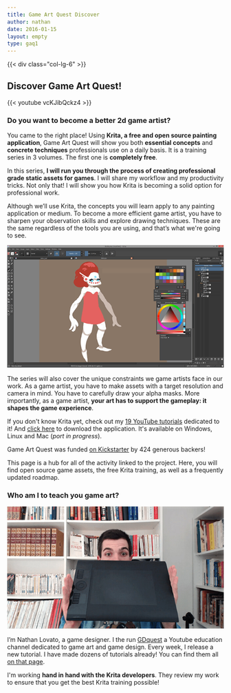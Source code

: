 ```yaml
---
title: Game Art Quest Discover
author: nathan
date: 2016-01-15
layout: empty
type: gaq1
---
```


{{< div class="col-lg-6" >}}
<!-- DISCOVER -->
<h2 id="discover">Discover Game Art Quest!</h2>

{{< youtube vcKJibQckz4 >}}

### Do you want to become a better 2d game artist?

You came to the right place! Using **Krita, a free and open source painting application**, Game Art Quest will show you both **essential concepts** and **concrete techniques** professionals use on a daily basis. It is a training series in 3 volumes. The first one is **completely free**.

In this series, **I will run you through the process of creating professional grade static assets for games**. I will share my workflow and my productivity tricks. Not only that! I will show you how Krita is becoming a solid option for professional work.

Although we’ll use Krita, the concepts you will learn apply to any painting application or medium. To become a more efficient game artist, you have to sharpen your observation skills and explore drawing techniques. These are the same regardless of the tools you are using, and that’s what we're going to see.

<img src="krita-screenshot.png" alt="Nathan's picture" class="img-responsive"/>

The series will also cover the unique constraints we game artists face in our work. As a game artist, you have to make assets with a target resolution and camera in mind. You have to carefully draw your alpha masks. More importantly, as a game artist, **your art has to support the gameplay: it shapes the game experience**.

If you don't know Krita yet, check out my [19 YouTube tutorials](https://www.youtube.com/playlist?list=PLhqJJNjsQ7KE3FLHIE31UgmLdcqsZfXTw) dedicated to it! And [click here](https://krita.org/download/krita-desktop/) to download the application. It's available on Windows, Linux and Mac (_port in progress_).

Game Art Quest was funded [on Kickstarter](https://www.kickstarter.com/projects/gdquest/game-art-quest-make-professional-2d-art-with-krita) by 424 generous backers!

This page is a hub for all of the activity linked to the project. Here, you will find open source game assets, the free Krita training, as well as a frequently updated roadmap.

### Who am I to teach you game art?

<img src="i-am-nathan.jpg" alt="Nathan's picture" class="img-responsive"/>

I’m Nathan Lovato, a game designer. I the run [GDquest](http://youtube.com/c/gdquest) a Youtube education channel dedicated to game art and game design. Every week, I release a new tutorial. I have made dozens of tutorials already! You can find them all [on that page](https://game-design-tutorials.zeef.com/nathan.lovato).

I'm working **hand in hand with the Krita developers**. They review my work to ensure that you get the best Krita training possible!
</div>
